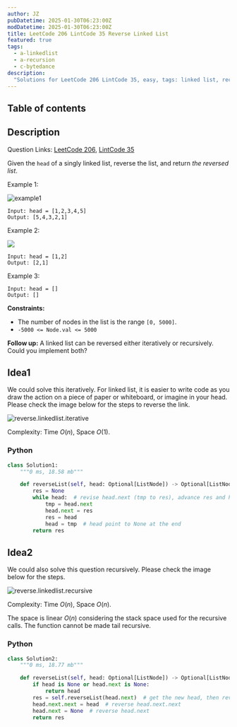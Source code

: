 ```yaml
---
author: JZ
pubDatetime: 2025-01-30T06:23:00Z
modDatetime: 2025-01-30T06:23:00Z
title: LeetCode 206 LintCode 35 Reverse Linked List
featured: true
tags:
  - a-linkedlist
  - a-recursion
  - c-bytedance
description:
  "Solutions for LeetCode 206 LintCode 35, easy, tags: linked list, recursion; companies: bytedance."
---
```


## Table of contents

## Description

Question Links: [LeetCode 206](https://leetcode.com/problems/reverse-linked-list/description/), [LintCode 35](https://www.lintcode.com/problem/35/)

Given the `head` of a singly linked list, reverse the list, and return _the reversed list_.

Example 1:

![example1](https://assets.leetcode.com/uploads/2021/02/19/rev1ex1.jpg)

```
Input: head = [1,2,3,4,5]
Output: [5,4,3,2,1]
```

Example 2:

![](https://assets.leetcode.com/uploads/2021/02/19/rev1ex2.jpg)

```
Input: head = [1,2]
Output: [2,1]
```

Example 3:

```
Input: head = []
Output: []
```

**Constraints:**

-   The number of nodes in the list is the range `[0, 5000]`.
-   `-5000 <= Node.val <= 5000`

**Follow up:** A linked list can be reversed either iteratively or recursively. Could you implement both?

## Idea1

We could solve this iteratively. For linked list, it is easier to write code as you draw the action on a piece of paper or whiteboard, or imagine in your head. Please check the image below for the steps to reverse the link.

![reverse.linkedlist.iterative](https://drive.google.com/thumbnail?id=1CfQhxmNYn2r1AFcdtq3A6UX7E5eIZg7n&sz=w1000)

Complexity: Time $O(n)$, Space $O(1)$.

### Python

```python
class Solution1:
    """0 ms, 18.58 mb"""

    def reverseList(self, head: Optional[ListNode]) -> Optional[ListNode]:
        res = None
        while head:  # revise head.next (tmp to res), advance res and head
            tmp = head.next
            head.next = res
            res = head
            head = tmp  # head point to None at the end
        return res
```

## Idea2

We could also solve this question recursively. Please check the image below for the steps.

![reverse.linkedlist.recursive](https://drive.google.com/thumbnail?id=1rvLDT4XG-Tjz_IyOeCtGI89OlLFQBeUP&sz=w1000)

Complexity: Time $O(n)$, Space $O(n)$.

The space is linear $O(n)$ considering the stack space used for the recursive calls. The function cannot be made tail recursive.

### Python

```python
class Solution2:
    """0 ms, 18.77 mb"""

    def reverseList(self, head: Optional[ListNode]) -> Optional[ListNode]:
        if head is None or head.next is None:
            return head
        res = self.reverseList(head.next)  # get the new head, then reverse the last two links
        head.next.next = head  # reverse head.next.next
        head.next = None  # reverse head.next
        return res
```
